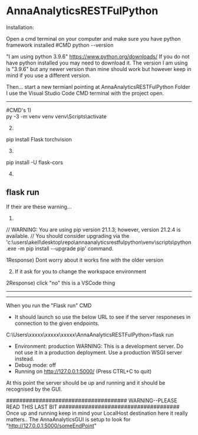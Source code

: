 # AnnaAnalyticsRESTFulPython

Installation:

Open a cmd terminal on your computer and make sure you have python framework installed
#CMD   python --version

"I am using python 3.9.6"
https://www.python.org/downloads/
If you do not have python installed you may need to download it.
The version I am using is "3.9.6" but any newer version than mine should work but however keep in mind if you use a different version. 

Then...
start a new termianl pointing at AnnaAnalyticsRESTFulPython Folder 
I use the Visual Studio Code CMD terminal with the project open.

--------
#CMD's
1)  
py -3 -m venv venv
venv\Scripts\activate

2)
pip install Flask torchvision

3)
pip install -U flask-cors

4) 
flask run
--------


If their are these warning...

1)
// WARNING: You are using pip version 21.1.3; however, version 21.2.4 is available.
// You should consider upgrading via the 'c:\users\akell\desktop\repo\annaanalyticsrestfulpython\venv\scripts\python.exe -m pip install --upgrade pip' command.

1Response)
Dont worry about it works fine with the older version


2)
    If it ask for you to change the workspace environment

2Response)
    click "no"
    this is a VSCode thing



-------
-------

When you run the "Flask run" CMD
 - It should launch so use the below URL to see if the server responeses in connection to the given endpoints.

C:\Users\xxxxx\xxxxx\xxxxx\AnnaAnalyticsRESTFulPython>flask run
 * Environment: production
   WARNING: This is a development server. Do not use it in a production deployment.
   Use a production WSGI server instead.
 * Debug mode: off
 * Running on http://127.0.0.1:5000/ (Press CTRL+C to quit)


At this point the server should be up and running and it should be recognised by the GUI.


#####################################
 WARNING--PLEASE READ THIS LAST BIT
#####################################
Once up and running keep in mind your LocalHost destination here it really matters.. 
The AnnaAnalyticsGUI is setup to look for 
"http://127.0.0.1:5000/someEndPoint"


